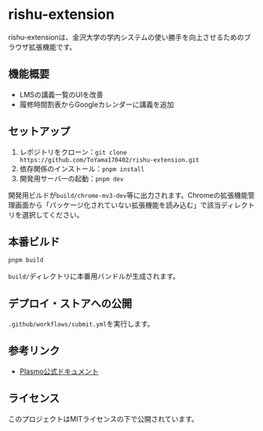 # rishu-extension

rishu-extensionは、金沢大学の学内システムの使い勝手を向上させるためのブラウザ拡張機能です。

## 機能概要

- LMSの講義一覧のUIを改善
- 履修時間割表からGoogleカレンダーに講義を追加

## セットアップ

1. レポジトリをクローン：`git clone https://github.com/ToYama170402/rishu-extension.git`
2. 依存関係のインストール：`pnpm install`
3. 開発用サーバーの起動：`pnpm dev`

開発用ビルドが`build/chrome-mv3-dev`等に出力されます。Chromeの拡張機能管理画面から「パッケージ化されていない拡張機能を読み込む」で該当ディレクトリを選択してください。

## 本番ビルド

```bash
pnpm build
```

`build/`ディレクトリに本番用バンドルが生成されます。

## デプロイ・ストアへの公開

`.github/workflows/submit.yml`を実行します。

## 参考リンク

- [Plasmo公式ドキュメント](https://docs.plasmo.com/)

## ライセンス

このプロジェクトはMITライセンスの下で公開されています。
